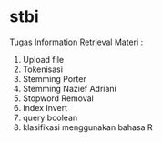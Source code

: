 # stbi
Tugas Information Retrieval
Materi :<br>
<ol>
<li>Upload file</li>
<li>Tokenisasi</li>
<li>Stemming Porter</li>
<li>Stemming Nazief Adriani</li>
<li>Stopword Removal</li>
<li>Index Invert</li>
<li>query boolean</li>
<li> klasifikasi menggunakan bahasa R</li>
</ol>
